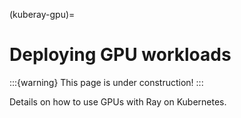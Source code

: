 (kuberay-gpu)=

# Deploying GPU workloads

:::{warning}
This page is under construction!
:::

Details on how to use GPUs with Ray on Kubernetes.
